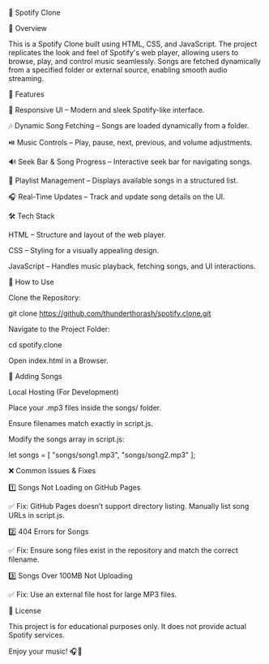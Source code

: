 🎵 Spotify Clone

📌 Overview

This is a Spotify Clone built using HTML, CSS, and JavaScript. The project replicates the look and feel of Spotify's web player, allowing users to browse, play, and control music seamlessly. Songs are fetched dynamically from a specified folder or external source, enabling smooth audio streaming.

🚀 Features

🎨 Responsive UI – Modern and sleek Spotify-like interface.

🎶 Dynamic Song Fetching – Songs are loaded dynamically from a folder.

⏯️ Music Controls – Play, pause, next, previous, and volume adjustments.

🔊 Seek Bar & Song Progress – Interactive seek bar for navigating songs.

📂 Playlist Management – Displays available songs in a structured list.

🎧 Real-Time Updates – Track and update song details on the UI.

🛠️ Tech Stack

HTML – Structure and layout of the web player.

CSS – Styling for a visually appealing design.

JavaScript – Handles music playback, fetching songs, and UI interactions.

📂 How to Use

Clone the Repository:

git clone https://github.com/thunderthorash/spotify.clone.git

Navigate to the Project Folder:

cd spotify.clone

Open index.html in a Browser.

🎵 Adding Songs

Local Hosting (For Development)

Place your .mp3 files inside the songs/ folder.

Ensure filenames match exactly in script.js.

Modify the songs array in script.js:

let songs = [
    "songs/song1.mp3",
    "songs/song2.mp3"
];


❌ Common Issues & Fixes

1️⃣ Songs Not Loading on GitHub Pages

✅ Fix: GitHub Pages doesn’t support directory listing. Manually list song URLs in script.js.

2️⃣ 404 Errors for Songs

✅ Fix: Ensure song files exist in the repository and match the correct filename.

3️⃣ Songs Over 100MB Not Uploading

✅ Fix: Use an external file host for large MP3 files.

📜 License

This project is for educational purposes only. It does not provide actual Spotify services.

Enjoy your music! 🎧🚀
